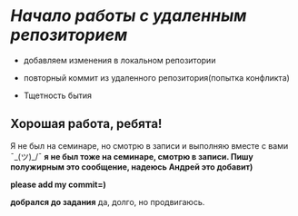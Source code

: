 # __*Начало работы с удаленным репозиторием*__

* добавляем изменения в локальном репозитории

* повторный коммит из удаленного репозитория(попытка конфликта)

* Тщетность бытия 

## Хорошая работа, ребята!

Я не был на семинаре, но смотрю в записи и выполняю вместе с вами ¯\_(ツ)_/¯
**я не был тоже на семинаре, смотрю в записи. Пишу полужирным это сообщение, надеюсь Андрей это добавит)**

**please add my commit=)**

**добрался до задания** да, долго, но продвигаюсь.
